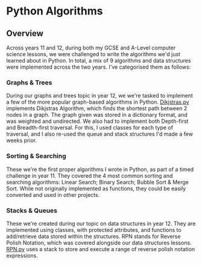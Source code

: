 # Python Algorithms

## Overview
Across years 11 and 12, during both my GCSE and A-Level computer science lessons, we were challenged to write the algorithms we'd just learned about in Python. In total, a mix of 9 algorithms and data structures were implemented across the two years. I've categorised them as follows:

### Graphs & Trees
During our graphs and trees topic in year 12, we we're tasked to implement a few of the more popular graph-based algorithms in Python. [Dikjstras.py](https://github.com/SamLolo/Algorithms/blob/main/Graphs%20%26%20Trees/Dikjstras.py) implements Dikjstras Algorithm, which finds the shortest path between 2 nodes in a graph. The graph given was stored in a dictionary format, and was weighted and undirected. We also had to implement both Depth-first and Breadth-first traversal. For this, I used classes for each type of traversal, and I also re-used the queue and stack structures I'd made a few weeks prior.

### Sorting & Searching
These we're the first proper algorithms I wrote in Python, as part of a timed challenge in year 11. They covered the 4 most common sorting and searching algorithms: Linear Search; Binary Search; Bubble Sort & Merge Sort. While not originally implemented as functions, they could be easily converted and used in other projects.

### Stacks & Queues
These we're created during our topic on data structures in year 12. They are implemented using classes, with protected attributes, and functions to add/retrieve data stored within the structures. RPN stands for Reverse Polish Notation, which was covered alongside our data structures lessons. [RPN.py](https://github.com/SamLolo/Algorithms/blob/main/Stacks%20%26%20Queues/RPN.py) uses a stack to store and execute a range of reverse polish notation expressions.